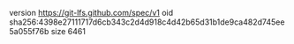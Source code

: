 version https://git-lfs.github.com/spec/v1
oid sha256:4398e27111717d6cb343c2d4d918c4d42b65d31b1de9ca482d745ee5a055f76b
size 6461
